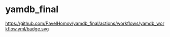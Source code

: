 # yamdb_final
https://github.com/PavelHomov/yamdb_final/actions/workflows/yamdb_workflow.yml/badge.svg
